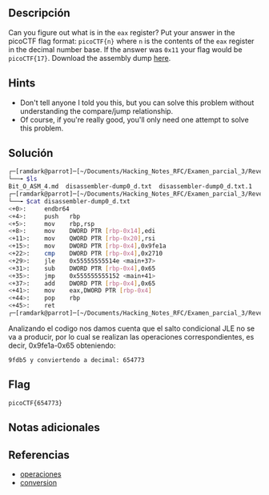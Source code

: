 ## Descripción
Can you figure out what is in the `eax` register? Put your answer in the picoCTF flag format: `picoCTF{n}` where `n` is the contents of the `eax` register in the decimal number base. If the answer was `0x11` your flag would be `picoCTF{17}`. Download the assembly dump [here](https://artifacts.picoctf.net/c/511/disassembler-dump0_d.txt).


## Hints
+ Don't tell anyone I told you this, but you can solve this problem without understanding the compare/jump relationship.
+ Of course, if you're really good, you'll only need one attempt to solve this problem.


## Solución

``` bash
┌─[ramdark@parrot]─[~/Documents/Hacking_Notes_RFC/Examen_parcial_3/Reversing/05-Bit_O_ASM-4]
└──╼ $ls 
Bit_O_ASM_4.md  disassembler-dump0_d.txt  disassembler-dump0_d.txt.1
┌─[ramdark@parrot]─[~/Documents/Hacking_Notes_RFC/Examen_parcial_3/Reversing/05-Bit_O_ASM-4]
└──╼ $cat disassembler-dump0_d.txt
<+0>:     endbr64 
<+4>:     push   rbp
<+5>:     mov    rbp,rsp
<+8>:     mov    DWORD PTR [rbp-0x14],edi
<+11>:    mov    QWORD PTR [rbp-0x20],rsi
<+15>:    mov    DWORD PTR [rbp-0x4],0x9fe1a
<+22>:    cmp    DWORD PTR [rbp-0x4],0x2710
<+29>:    jle    0x55555555514e <main+37>
<+31>:    sub    DWORD PTR [rbp-0x4],0x65
<+35>:    jmp    0x555555555152 <main+41>
<+37>:    add    DWORD PTR [rbp-0x4],0x65
<+41>:    mov    eax,DWORD PTR [rbp-0x4]
<+44>:    pop    rbp
<+45>:    ret
┌─[ramdark@parrot]─[~/Documents/Hacking_Notes_RFC/Examen_parcial_3/Reversing/05-Bit_O_ASM-4]

```


Analizando el codigo nos damos cuenta que el salto condicional JLE no se va a producir, por lo cual se realizan las operaciones correspondientes, es decir, 0x9fe1a-0x65 obteniendo:
``` 
9fdb5 y conviertendo a decimal: 654773

```


## Flag
```picoCTF{654773}```



## Notas adicionales




## Referencias
+ [operaciones](https://miniwebtool.com/es/hex-calculator/?number1=0x9fe1a&operate=2&number2=0x65)
+ [conversion](https://www.rapidtables.com/convert/number/hex-to-decimal.html)
